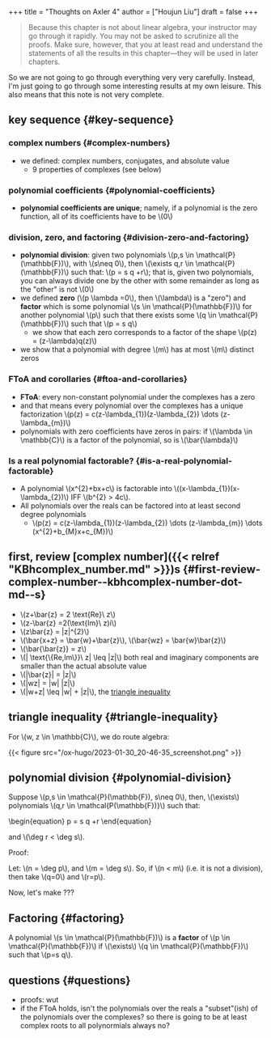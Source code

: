 +++
title = "Thoughts on Axler 4"
author = ["Houjun Liu"]
draft = false
+++

> Because this chapter is not about linear algebra, your instructor may go through it rapidly. You may not be asked to scrutinize all the proofs. Make sure, however, that you at least read and understand the statements of all the results in this chapter—they will be used in later chapters.

So we are not going to go through everything very very carefully. Instead, I'm just going to go through some interesting results at my own leisure. This also means that this note is not very complete.


## key sequence {#key-sequence}


### complex numbers {#complex-numbers}

-   we defined: complex numbers, conjugates, and absolute value
    -   9 properties of complexes (see below)


### polynomial coefficients {#polynomial-coefficients}

-   **polynomial coefficients are unique**; namely, if a polynomial is the zero function, all of its coefficients have to be \\(0\\)


### division, zero, and factoring {#division-zero-and-factoring}

-   **polynomial division**: given two polynomials \\(p,s \in \mathcal{P}(\mathbb{F})\\), with \\(s\neq 0\\), then \\(\exists q,r \in \mathcal{P}(\mathbb{F})\\) such that: \\(p = s q +r\\); that is, given two polynomials, you can always divide one by the other with some remainder as long as the "other" is not \\(0\\)
-   we defined **zero** (\\(p \lambda =0\\), then \\(\lambda\\) is a "zero") and **factor** which is some polynomial \\(s \in \mathcal{P}(\mathbb{F})\\) for another polynomial \\(p\\) such that there exists some \\(q \in \mathcal{P}(\mathbb{F})\\) such that \\(p = s q\\)
    -   we show that each zero corresponds to a factor of the shape \\(p(z) = (z-\lambda)q(z)\\)
-   we show that a polynomial with degree \\(m\\) has at most \\(m\\) distinct zeros


### FToA and corollaries {#ftoa-and-corollaries}

-   **FToA**: every non-constant polynomial under the complexes has a zero
-   and that means every polynomial over the complexes has a unique factorization \\(p(z) = c(z-\lambda\_{1})(z-\lambda\_{2}) \dots (z-\lambda\_{m})\\)
-   polynomials with zero coefficients have zeros in pairs: if \\(\lambda \in \mathbb{C}\\) is a factor of the polynomial, so is \\(\bar{\lambda}\\)


### Is a real polynomial factorable? {#is-a-real-polynomial-factorable}

-   A polynomial \\(x^{2}+bx+c\\) is factorable into \\((x-\lambda\_{1})(x-\lambda\_{2})\\) IFF \\(b^{2} > 4c\\).
-   All polynomials over the reals can be factored into at least second degree polynomials
    -   \\(p(z) = c(z-\lambda\_{1})(z-\lambda\_{2}) \dots (z-\lambda\_{m}) \dots (x^{2}+b\_{M}x+c\_{M})\\)


## first, review [complex number]({{< relref "KBhcomplex_number.md" >}})s {#first-review-complex-number--kbhcomplex-number-dot-md--s}

-   \\(z+\bar{z} = 2 \text{Re}\ z\\)
-   \\(z-\bar{z} =2(\text{Im}\ z)i\\)
-   \\(z\bar{z} = |z|^{2}\\)
-   \\(\bar{x+z} = \bar{w}+\bar{z}\\), \\(\bar{wz} = \bar{w}\bar{z}\\)
-   \\(\bar{\bar{z}} = z\\)
-   \\(| \text{\\{Re,Im\\}}\ z| \leq |z|\\) both real and imaginary components are smaller than the actual absolute value
-   \\(|\bar{z}| = |z|\\)
-   \\(|wz| = |w| |z|\\)
-   \\(|w+z| \leq |w| + |z|\\), the [triangle inequality](#triangle-inequality)


## triangle inequality {#triangle-inequality}

For \\(w, z \in \mathbb{C}\\), we do route algebra:

{{< figure src="/ox-hugo/2023-01-30_20-46-35_screenshot.png" >}}


## polynomial division {#polynomial-division}

Suppose \\(p,s \in \mathcal{P}(\mathbb{F}), s\neq 0\\), then, \\(\exists\\) polynomials \\(q,r \in \mathcal{P(\mathbb{F})}\\) such that:

\begin{equation}
p = s q +r
\end{equation}

and \\(\deg r < \deg s\\).

Proof:

Let: \\(n = \deg p\\), and \\(m = \deg s\\). So, if \\(n < m\\) (i.e. it is not a division), then take \\(q=0\\) and \\(r=p\\).

Now, let's make
???


## Factoring {#factoring}

A polynomial \\(s \in \mathcal{P}(\mathbb{F})\\) is a **factor** of \\(p \in \mathcal{P}(\mathbb{F})\\) if \\(\exists\\) \\(q \in \mathcal{P}(\mathbb{F})\\) such that \\(p=s q\\).


## questions {#questions}

-   proofs: wut
-   if the FToA holds, isn't the polynomials over the reals a "subset"(ish) of the polynomials over the complexes? so there is going to be at least complex roots to all polynormials always no?